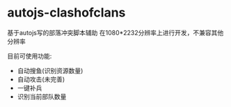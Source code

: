 # autojs-clashofclans
基于autojs写的部落冲突脚本辅助
在1080*2232分辨率上进行开发，不兼容其他分辨率

目前可使用功能:
- 自动搜鱼(识别资源数量)
- 自动攻击(未完善)
- 一键补兵
- 识别当前部队数量
